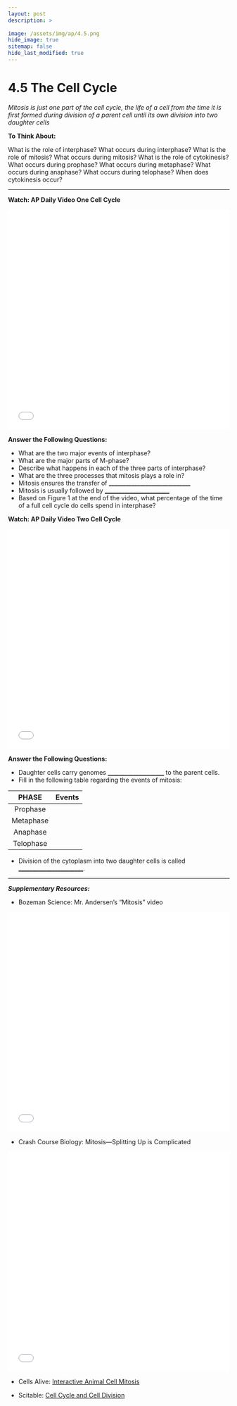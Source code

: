 ```yaml
---
layout: post
description: >
  
image: /assets/img/ap/4.5.png
hide_image: true
sitemap: false
hide_last_modified: true
---
```


# 4.5 The Cell Cycle

*Mitosis is just one part of the cell cycle, the life of a cell from the time it is first formed during division of a parent cell until its own division into two daughter cells*

**To Think About:** 

What is the role of interphase?
What occurs during interphase?
What is the role of mitosis?
What occurs during mitosis?
What is the role of cytokinesis?
What occurs during prophase?
What occurs during metaphase?
What occurs during anaphase?
What occurs during telophase?
When does cytokinesis occur?

---

**Watch: AP Daily Video One Cell Cycle**

<iframe src="//player.bilibili.com/player.html?isOutside=true&aid=762646093&bvid=BV1964y1a7Xj&cid=410751253&p=39&high_quality=1&danmaku=0&autoplay=0" allowfullscreen="allowfullscreen" width="100%" height="500" scrolling="no" frameborder="0" sandbox="allow-top-navigation allow-same-origin allow-forms allow-scripts"></iframe>

**Answer the Following Questions:**

- What are the two major events of interphase?
- What are the major parts of M-phase?
- Describe what happens in each of the three parts of interphase?
- What are the three processes that mitosis plays a role in?
- Mitosis ensures the transfer of <u>_____________________________</u>
- Mitosis is usually followed by <u>_______________________</u>
- Based on Figure 1 at the end of the video, what percentage of the time of a full cell cycle do cells spend in interphase?

**Watch: AP Daily Video Two Cell Cycle**

<iframe src="//player.bilibili.com/player.html?isOutside=true&aid=762646093&bvid=BV1964y1a7Xj&cid=410751461&p=40&high_quality=1&danmaku=0&autoplay=0" allowfullscreen="allowfullscreen" width="100%" height="500" scrolling="no" frameborder="0" sandbox="allow-top-navigation allow-same-origin allow-forms allow-scripts"></iframe>

**Answer the Following Questions:**

- Daughter cells carry genomes <u>____________________</u> to the parent cells.
- Fill in the following table regarding the events of mitosis:

| PHASE | Events |
|:---------------:|:-------------------------------:|
| Prophase | 		       |                                  |
| Metaphase			| 		       |                                  |
| Anaphase	| 		       |                                 |	
| Telophase			  | 		       |                                  |

- Division of the cytoplasm into two daughter cells is called <u>_______________________</u>.

---

***Supplementary Resources:*** 
- Bozeman Science:  Mr. Andersen’s “Mitosis” video

<iframe src="//player.bilibili.com/player.html?isOutside=true&aid=112935393298440&bvid=BV1B6Y5emEUx&cid=500001644360153&p=1&high_quality=1&danmaku=0&autoplay=0" allowfullscreen="allowfullscreen" width="100%" height="500" scrolling="no" frameborder="0" sandbox="allow-top-navigation allow-same-origin allow-forms allow-scripts"></iframe>

- Crash Course Biology:  Mitosis—Splitting Up is Complicated

<iframe src="//player.bilibili.com/player.html?isOutside=true&aid=112935393296926&bvid=BV1z6Y5emEeJ&cid=500001644360508&p=1&high_quality=1&danmaku=0&autoplay=0" allowfullscreen="allowfullscreen" width="100%" height="500" scrolling="no" frameborder="0" sandbox="allow-top-navigation allow-same-origin allow-forms allow-scripts"></iframe>

- Cells Alive:  [Interactive Animal Cell Mitosis](https://cellsalive.com/index.html)

- Scitable:  [Cell Cycle and Cell Division](https://www.nature.com/scitable/topic/cell-cycle-and-cell-division-14122649/) 
